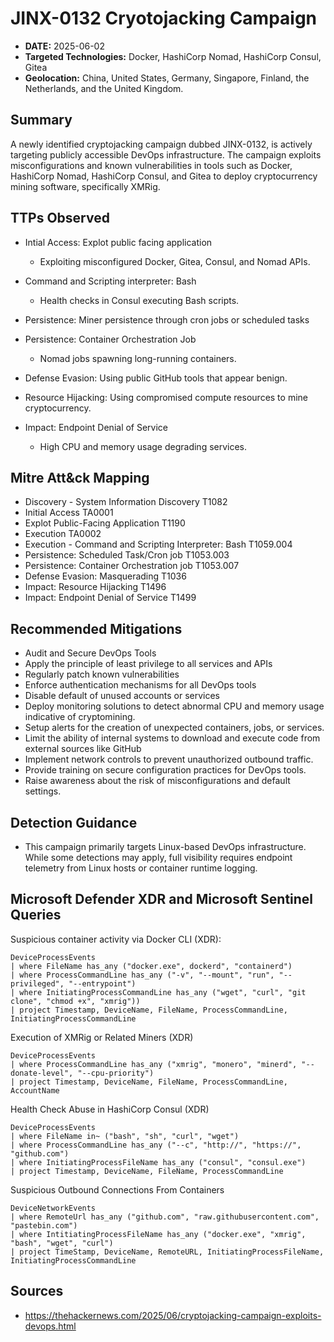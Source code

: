 # JINX-0132 Cryotojacking Campaign 
- **DATE:** 2025-06-02
- **Targeted Technologies:** Docker, HashiCorp Nomad, HashiCorp Consul, Gitea
- **Geolocation:**  China, United States, Germany, Singapore, Finland, the Netherlands, and the United Kingdom.

## Summary

A newly identified cryptojacking campaign dubbed JINX-0132, is actively targeting publicly accessible DevOps infrastructure. The campaign exploits misconfigurations and known vulnerabilities in tools such as Docker, HashiCorp Nomad, HashiCorp Consul, and Gitea to deploy cryptocurrency mining software, specifically XMRig. 

## TTPs Observed

- Intial Access: Explot public facing application

    - Exploiting misconfigured Docker, Gitea, Consul, and Nomad APIs. 

- Command and Scripting interpreter: Bash

    - Health checks in Consul executing Bash scripts.
  
- Persistence: Miner persistence through cron jobs or scheduled tasks

- Persistence: Container Orchestration Job

    - Nomad jobs spawning long-running containers. 

- Defense Evasion: Using public GitHub tools that appear benign.

- Resource Hijacking: Using compromised compute resources to mine cryptocurrency. 

- Impact: Endpoint Denial of Service
    
    - High CPU and memory usage degrading services. 

## Mitre Att&ck Mapping

- Discovery - System Information Discovery               T1082
- Initial Access                                         TA0001
- Explot Public-Facing Application                       T1190
- Execution                                              TA0002
- Execution - Command and Scripting Interpreter: Bash    T1059.004
- Persistence: Scheduled Task/Cron job                   T1053.003
- Persistence: Container Orchestration job               T1053.007
- Defense Evasion: Masquerading                          T1036
- Impact: Resource Hijacking                             T1496
- Impact: Endpoint Denial of Service                     T1499

## Recommended Mitigations

- Audit and Secure DevOps Tools
- Apply the principle of least privilege to all services and APIs
- Regularly patch known vulnerabilities
- Enforce authentication mechanisms for all DevOps tools
- Disable default of unused accounts or services
- Deploy monitoring solutions to detect abnormal CPU and memory usage indicative of cryptomining.
- Setup alerts for the creation of unexpected containers, jobs, or services.
- Limit the ability of internal systems to download and execute code from external sources like GitHub
- Implement network controls to prevent unauthorized outbound traffic.
- Provide training on secure configuration practices for DevOps tools.
- Raise awareness about the risk of misconfigurations and default settings. 

## Detection Guidance

- This campaign primarily targets Linux-based DevOps infrastructure. While some detections may apply, full visibility requires endpoint telemetry from Linux hosts or container runtime logging.

## Microsoft Defender XDR and Microsoft Sentinel Queries

Suspicious container activity via Docker CLI (XDR):

    DeviceProcessEvents
    | where FileName has_any ("docker.exe", dockerd", "containerd")
    | where ProcessCommandLine has_any ("-v", "--mount", "run", "--privileged", "--entrypoint")
    | where InitiatingProcessCommandLine has_any ("wget", "curl", "git clone", "chmod +x", "xmrig"))
    | project Timestamp, DeviceName, FileName, ProcessCommandLine, InitiatingProcessCommandLine

Execution of XMRig or Related Miners (XDR)

    DeviceProcessEvents
    | where ProcessCommandLine has_any ("xmrig", "monero", "minerd", "--donate-level", "--cpu-priority")
    | project Timestamp, DeviceName, FileName, ProcessCommandLine, AccountName

Health Check Abuse in HashiCorp Consul (XDR)

    DeviceProcessEvents
    | where FileName in~ ("bash", "sh", "curl", "wget")
    | where ProcessCommandLine has_any ("--c", "http://", "https://", "github.com")
    | where InitiatingProcessFileName has_any ("consul", "consul.exe")
    | project Timestamp, DeviceName, FileName, ProcessCommandLine

Suspicious Outbound Connections From Containers

    DeviceNetworkEvents
    | where RemoteUrl has_any ("github.com", "raw.githubusercontent.com", "pastebin.com")
    | where IntitiatingProcessFileName has_any ("docker.exe", "xmrig", "bash", "wget", "curl")
    | project TimeStamp, DeviceName, RemoteURL, InitiatingProcessFileName, InitiatingProcessCommandLine

## Sources

- https://thehackernews.com/2025/06/cryptojacking-campaign-exploits-devops.html








  
